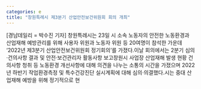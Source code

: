 ```yaml
---
categories: e
title: "창원특례시 제3분기 산업안전보건위원회 회의 개최"
---
```

[경남데일리 = 박수진 기자] 창원특례시는 23일 시 소속 노동자의 안전한 노동환경과 산업재해 예방관리를 위해 사용자 위원과 노동자 위원 등 20여명이 참석한 가운데 ‘2022년 제3분기 산업안전보건위원회 정기회의’를 가졌다.이날 회의에서는 2분기 심의·건의사항 결과 및 안전·보건관리자 활동사항 보고창원시 사업장 산업재해 발생 현황 건의사항 청취 등 노동환경 개선사항에 대해 의견을 나누는 소통의 시간을 가졌으며 2022년 하반기 작업환경측정 및 특수건강진단 실시계획에 대해 심의·의결했다.시는 중대 산업재해 예방을 위해 정기적으로 현